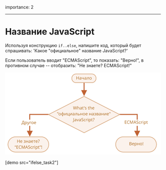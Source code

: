 importance: 2

---

# Название JavaScript

Используя конструкцию `if..else`, напишите код, который будет спрашивать: 'Какое "официальное" название JavaScript?'

Если пользователь вводит "ECMAScript", то показать: "Верно!", в противном случае -- отобразить: "Не знаете? ECMAScript!"

![](ifelse_task2.svg)

[demo src="ifelse_task2"]
